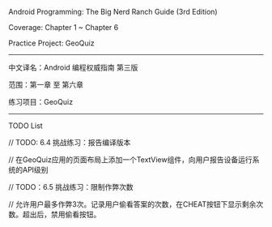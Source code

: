 Android Programming: The Big Nerd Ranch Guide (3rd Edition)

Coverage: Chapter 1 ~ Chapter 6

Practice Project: GeoQuiz

---

中文译名：Android 编程权威指南 第三版

范围：第一章 至 第六章

练习项目：GeoQuiz

---
TODO List

// TODO: 6.4 挑战练习：报告编译版本

// 在GeoQuiz应用的页面布局上添加一个TextView组件，向用户报告设备运行系统的API级别

// TODO：6.5 挑战练习：限制作弊次数

// 允许用户最多作弊3次。记录用户偷看答案的次数，在CHEAT按钮下显示剩余次数。超出后，禁用偷看按钮。
